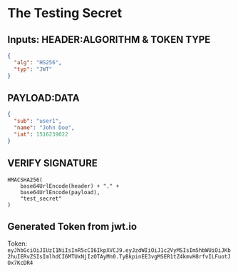 # The Testing Secret

## Inputs: HEADER:ALGORITHM & TOKEN TYPE

```json
{
  "alg": "HS256",
  "typ": "JWT"
}
```

## PAYLOAD:DATA

```json
{
  "sub": "user1",
  "name": "John Doe",
  "iat": 1516239022
}
```

## VERIFY SIGNATURE

```plaintext
HMACSHA256(
    base64UrlEncode(header) + "." +
    base64UrlEncode(payload),
    "test_secret"
)
```

## Generated Token from jwt.io

Token: `eyJhbGciOiJIUzI1NiIsInR5cCI6IkpXVCJ9.eyJzdWIiOiJ1c2VyMSIsIm5hbWUiOiJKb2huIERvZSIsImlhdCI6MTUxNjIzOTAyMn0.TyBkpinEE3vgMSER1tZ4kmvH8rfvILFuotJOx7KcDR4`
